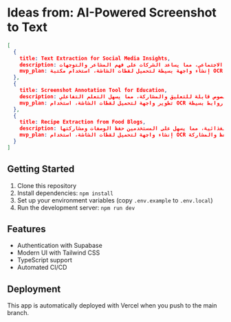 # Ideas from: AI-Powered Screenshot to Text

```json
[
  {
    title: Text Extraction for Social Media Insights,
    description: أداة تستخدم الذكاء الاصطناعي لتحليل النصوص المستخرجة من لقطات الشاشة على منصات التواصل الاجتماعي، مما يساعد الشركات على فهم المشاعر والتوجهات.,
    mvp_plan: إنشاء واجهة بسيطة لتحميل لقطات الشاشة، استخدام مكتبة OCR لاستخراج النصوص، وتحليل المشاعر باستخدام نموذج تعلم آلي موجود.
  },
  {
    title: Screenshot Annotation Tool for Education,
    description: أداة تعليمية تسمح للمعلمين والطلاب بتحويل لقطات الشاشة إلى نصوص قابلة للتعليق والمشاركة، مما يسهل التعلم التفاعلي.,
    mvp_plan: تطوير واجهة لتحميل لقطات الشاشة، استخدام OCR لاستخراج النصوص، وإضافة ميزة التعليق والتشارك عبر روابط بسيطة.
  },
  {
    title: Recipe Extraction from Food Blogs,
    description: أداة متخصصة لاستخراج الوصفات من لقطات الشاشة للمدونات الغذائية، مما يسهل على المستخدمين حفظ الوصفات ومشاركتها.,
    mvp_plan: إنشاء واجهة لتحميل لقطات الشاشة، استخدام OCR لاستخراج النصوص، وتصميم واجهة بسيطة لعرض الوصفات المستخرجة مع إمكانية الحفظ والمشاركة.
  }
]
```

## Getting Started

1. Clone this repository
2. Install dependencies: `npm install`
3. Set up your environment variables (copy `.env.example` to `.env.local`)
4. Run the development server: `npm run dev`

## Features

- Authentication with Supabase
- Modern UI with Tailwind CSS
- TypeScript support
- Automated CI/CD

## Deployment

This app is automatically deployed with Vercel when you push to the main branch.